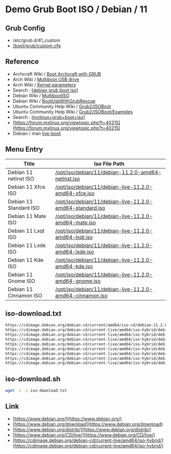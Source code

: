 

# Demo Grub Boot ISO / Debian / 11

## Grub Config

* /etc/grub.d/41_custom
* [/boot/grub/custom.cfg](custom.cfg)


## Reference

* Archcraft Wiki / [Boot Archcraft with GRUB](https://wiki.archcraft.io/docs/boot-iso/boot-with-grub)
* Arch Wiki / [Multiboot USB drive](https://wiki.archlinux.org/title/Multiboot_USB_drive#Configuring_GRUB)
* Arch Wiki / [Kernel parameters](https://wiki.archlinux.org/title/Kernel_parameters#GRUB)
* Search : [[debian grub boot iso](https://www.google.com/search?q=debian+grub+boot+iso)]
* Debian Wiki / [MultibootISO](https://wiki.debian.org/DebianLive/MultibootISO)
* Debian Wiki / [BootUsbWithGrubRescue](https://wiki.debian.org/BootUsbWithGrubRescue)
* Ubuntu Community Help Wiki / [Grub2/ISOBoot](https://help.ubuntu.com/community/Grub2/ISOBoot)
* Ubuntu Community Help Wiki / [ Grub2/ISOBoot/Examples](https://help.ubuntu.com/community/Grub2/ISOBoot/Examples)
* Search : [[mxlinux+grub+boot+iso](https://www.google.com/search?q=mxlinux+grub+boot+iso)]
* [https://forum.mxlinux.org/viewtopic.php?t=40215](https://forum.mxlinux.org/viewtopic.php?t=40215)
* Debian / man [live-boot](https://manpages.debian.org/unstable/live-boot-doc/live-boot.7.en.html)




## Menu Entry

| Title | Iso File Path |
| --- | --- |
| Debian 11 netinst ISO | [/opt/iso/debian/11/debian-11.2.0-amd64-netinst.iso](https://cdimage.debian.org/debian-cd/current/amd64/iso-cd/debian-11.2.0-amd64-netinst.iso) |
| Debian 11 Xfce ISO | [/opt/iso/debian/11/debian-live-11.2.0-amd64-xfce.iso](https://cdimage.debian.org/debian-cd/current-live/amd64/iso-hybrid/debian-live-11.2.0-amd64-xfce.iso) |
| Debian 11 Standard ISO | [/opt/iso/debian/11/debian-live-11.2.0-amd64-standard.iso](https://cdimage.debian.org/debian-cd/current-live/amd64/iso-hybrid/debian-live-11.2.0-amd64-standard.iso) |
| Debian 11 Mate ISO | [/opt/iso/debian/11/debian-live-11.2.0-amd64-mate.iso](https://cdimage.debian.org/debian-cd/current-live/amd64/iso-hybrid/debian-live-11.2.0-amd64-mate.iso) |
| Debian 11 Lxqt ISO | [/opt/iso/debian/11/debian-live-11.2.0-amd64-lxqt.iso](https://cdimage.debian.org/debian-cd/current-live/amd64/iso-hybrid/debian-live-11.2.0-amd64-lxqt.iso) |
| Debian 11 Lxde ISO | [/opt/iso/debian/11/debian-live-11.2.0-amd64-lxde.iso](https://cdimage.debian.org/debian-cd/current-live/amd64/iso-hybrid/debian-live-11.2.0-amd64-lxde.iso) |
| Debian 11 Kde ISO | [/opt/iso/debian/11/debian-live-11.2.0-amd64-kde.iso](https://cdimage.debian.org/debian-cd/current-live/amd64/iso-hybrid/debian-live-11.2.0-amd64-kde.iso) |
| Debian 11 Gnome ISO | [/opt/iso/debian/11/debian-live-11.2.0-amd64-gnome.iso](https://cdimage.debian.org/debian-cd/current-live/amd64/iso-hybrid/debian-live-11.2.0-amd64-gnome.iso) |
| Debian 11 Cinnamon ISO | [/opt/iso/debian/11/debian-live-11.2.0-amd64-cinnamon.iso](https://cdimage.debian.org/debian-cd/current-live/amd64/iso-hybrid/debian-live-11.2.0-amd64-cinnamon.iso) |



## iso-download.txt

``` sh
https://cdimage.debian.org/debian-cd/current/amd64/iso-cd/debian-11.2.0-amd64-netinst.iso
https://cdimage.debian.org/debian-cd/current-live/amd64/iso-hybrid/debian-live-11.2.0-amd64-xfce.iso
https://cdimage.debian.org/debian-cd/current-live/amd64/iso-hybrid/debian-live-11.2.0-amd64-standard.iso
https://cdimage.debian.org/debian-cd/current-live/amd64/iso-hybrid/debian-live-11.2.0-amd64-mate.iso
https://cdimage.debian.org/debian-cd/current-live/amd64/iso-hybrid/debian-live-11.2.0-amd64-lxqt.iso
https://cdimage.debian.org/debian-cd/current-live/amd64/iso-hybrid/debian-live-11.2.0-amd64-lxde.iso
https://cdimage.debian.org/debian-cd/current-live/amd64/iso-hybrid/debian-live-11.2.0-amd64-kde.iso
https://cdimage.debian.org/debian-cd/current-live/amd64/iso-hybrid/debian-live-11.2.0-amd64-gnome.iso
https://cdimage.debian.org/debian-cd/current-live/amd64/iso-hybrid/debian-live-11.2.0-amd64-cinnamon.iso
```


## iso-download.sh

``` sh
wget -c -i iso-download.txt
```


## Link

* [https://www.debian.org/](https://www.debian.org/)
* [https://www.debian.org/download](https://www.debian.org/download)
* [https://www.debian.org/distrib/](https://www.debian.org/distrib/)
* [https://www.debian.org/CD/live/](https://www.debian.org/CD/live/)
* [https://cdimage.debian.org/debian-cd/current-live/amd64/iso-hybrid/](https://cdimage.debian.org/debian-cd/current-live/amd64/iso-hybrid/)
